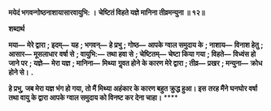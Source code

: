 **मयेदं भगवन्गोष्ठनाशायासारवायुभि: ।** **चेष्टितं विहते यज्ञे मानिना तीव्रमन्युना ॥ १२॥** 

**शब्दार्थ** 

**मया—** **मेरे द्वारा** **; इदम्—** **यह** **; भगवन्—** **हे प्रभु** **; गोष्ठ—** **आपके ग्वाल समुदाय के** **; नाशाय—** **विनाश हेतु** **; आसार—** **मूसलाधार** **वर्षा से** **; वायुभि:—** **तथा हवा से** **; चेष्टितम्—** **चेष्टा किया गया** **; विहते—** **विध्वंस हो जाने पर** **; यज्ञे—** **मेरा यज्ञ** **; मानिना—** **मिथ्या** **गॢवत होने के कारण मेरे द्वारा** **; तीव्र—** **प्रखर** **; मन्युना—** **क्रोध होने से।** **.** 

**हे प्रभु, जब मेरा यज्ञ भंग हो गया, तो मैं मिथ्या अहंकार के कारण बहुत क्रुद्ध हुआ। इस** **तरह मैंने घनघोर वर्षा तथा वायु के द्वारा आपके ग्वाल समुदाय को विनष्ट कर देना चाहा।** **** 